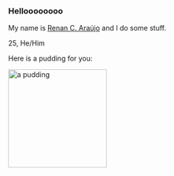 


### Helloooooooo 

My name is [Renan C. Araújo](https://caraujo.me) and I do some stuff.

25, He/Him


Here is a pudding for you:

<img alt="a pudding" src="http://pudim.com.br/pudim.jpg" width="200" />


